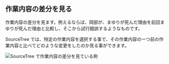 ## 作業内容の差分を見る

作業内容の差分を見ます。例えるならば、岡部が、まゆりが死んだ理由を前回まゆりが死んだ理由と比較し、そこから試行錯誤するようなものです。

SourceTree では、特定の作業内容を選択する事で、その作業内容の一つ前の作業内容と比べてどのような変更をしたのか見る事ができます。

![SourceTree で作業内容の差分を見ている例](ch3/git-diff/source-tree/diff.jpg)
